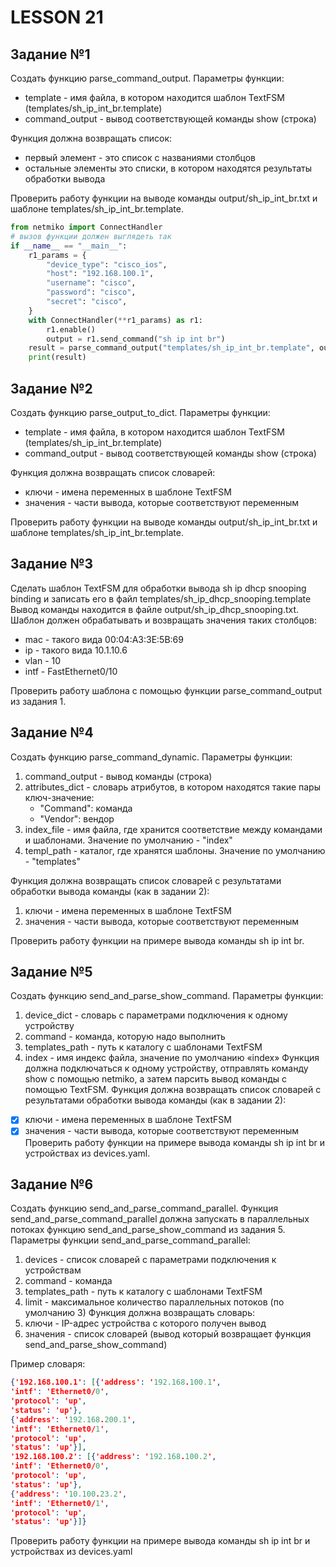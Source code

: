 # LESSON 21

## Задание №1

Создать функцию parse_command_output. Параметры функции:
* template - имя файла, в котором находится шаблон TextFSM (templates/sh_ip_int_br.template)
* command_output - вывод соответствующей команды show (строка)
	
Функция должна возвращать список:
* первый элемент - это список с названиями столбцов
* остальные элементы это списки, в котором находятся результаты обработки вывода

Проверить работу функции на выводе команды output/sh_ip_int_br.txt и шаблоне templates/sh_ip_int_br.template.


```python
from netmiko import ConnectHandler
# вызов функции должен выглядеть так
if __name__ == "__main__":
	r1_params = {
		"device_type": "cisco_ios",
		"host": "192.168.100.1",
		"username": "cisco",
		"password": "cisco",
		"secret": "cisco",
	}
	with ConnectHandler(**r1_params) as r1:
		r1.enable()
		output = r1.send_command("sh ip int br")
	result = parse_command_output("templates/sh_ip_int_br.template", output)
	print(result)
```

## Задание №2

Создать функцию parse_output_to_dict.
Параметры функции:
* template - имя файла, в котором находится шаблон TextFSM (templates/sh_ip_int_br.template)
* command_output - вывод соответствующей команды show (строка)

Функция должна возвращать список словарей:
* ключи - имена переменных в шаблоне TextFSM
* значения - части вывода, которые соответствуют переменным

Проверить работу функции на выводе команды output/sh_ip_int_br.txt и шаблоне templates/sh_ip_int_br.template.

## Задание №3

Сделать шаблон TextFSM для обработки вывода sh ip dhcp snooping binding и записать его в файл templates/sh_ip_dhcp_snooping.template
Вывод команды находится в файле output/sh_ip_dhcp_snooping.txt.
Шаблон должен обрабатывать и возвращать значения таких столбцов:
* mac - такого вида 00:04:A3:3E:5B:69
* ip - такого вида 10.1.10.6
* vlan - 10
* intf - FastEthernet0/10

Проверить работу шаблона с помощью функции parse_command_output из задания 1.

## Задание №4

Создать функцию parse_command_dynamic.
Параметры функции:
1. command_output - вывод команды (строка)
2. attributes_dict - словарь атрибутов, в котором находятся такие пары ключ-значение:
	- "Command": команда
	- "Vendor": вендор
3. index_file - имя файла, где хранится соответствие между командами и шаблонами. Значение по умолчанию - "index"
4. templ_path - каталог, где хранятся шаблоны. Значение по умолчанию - "templates"

Функция должна возвращать список словарей с результатами обработки вывода команды (как в задании 2):
1. ключи - имена переменных в шаблоне TextFSM
2. значения - части вывода, которые соответствуют переменным

Проверить работу функции на примере вывода команды sh ip int br.

## Задание №5

Создать функцию send_and_parse_show_command. Параметры функции:
1. device_dict - словарь с параметрами подключения к одному устройству
2. command - команда, которую надо выполнить
3. templates_path - путь к каталогу с шаблонами TextFSM
4. index - имя индекс файла, значение по умолчанию «index»
Функция должна подключаться к одному устройству, отправлять команду show с помощью netmiko, а затем парсить вывод команды с помощью TextFSM.
Функция должна возвращать список словарей с результатами обработки вывода команды (как в задании 2):
- [x] ключи - имена переменных в шаблоне TextFSM
- [x] значения - части вывода, которые соответствуют переменным
Проверить работу функции на примере вывода команды sh ip int br и устройствах из devices.yaml.

## Задание №6

Создать функцию send_and_parse_command_parallel.
Функция send_and_parse_command_parallel должна запускать в параллельных потоках функцию send_and_parse_show_command из задания 5.
Параметры функции send_and_parse_command_parallel:
1. devices - список словарей с параметрами подключения к устройствам
2. command - команда
3. templates_path - путь к каталогу с шаблонами TextFSM
4. limit - максимальное количество параллельных потоков (по умолчанию 3)
Функция должна возвращать словарь:
1. ключи - IP-адрес устройства с которого получен вывод
2. значения - список словарей (вывод который возвращает функция send_and_parse_show_command)

Пример словаря:
```json
{'192.168.100.1': [{'address': '192.168.100.1',
'intf': 'Ethernet0/0',
'protocol': 'up',
'status': 'up'},
{'address': '192.168.200.1',
'intf': 'Ethernet0/1',
'protocol': 'up',
'status': 'up'}],
'192.168.100.2': [{'address': '192.168.100.2',
'intf': 'Ethernet0/0',
'protocol': 'up',
'status': 'up'},
{'address': '10.100.23.2',
'intf': 'Ethernet0/1',
'protocol': 'up',
'status': 'up'}]}
```

Проверить работу функции на примере вывода команды sh ip int br и устройствах из devices.yaml